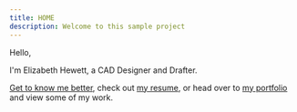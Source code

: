 ```yaml
---
title: HOME
description: Welcome to this sample project
---
```


Hello,

I'm Elizabeth Hewett, a CAD Designer and Drafter.

[Get to know me better](/about "Get to know me better"), check out [my resume](post), or head over to [my portfolio](/portfolio "my portfolio") and view some of my work.